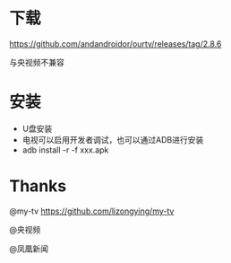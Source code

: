 # 下载

https://github.com/andandroidor/ourtv/releases/tag/2.8.6

与央视频不兼容

# 安装

-   U盘安装
-   电视可以启用开发者调试，也可以通过ADB进行安装
-   adb  install  -r  -f   xxx.apk

# Thanks

@my-tv https://github.com/lizongying/my-tv

@央视频 

@凤凰新闻
